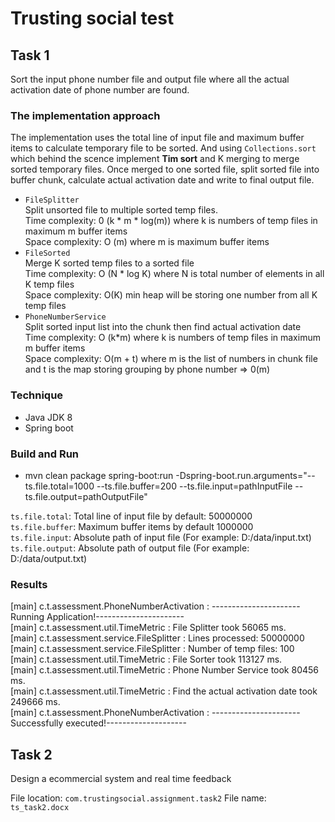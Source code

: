 # Trusting social test

## Task 1
Sort the input phone number file and output file where all the actual activation date of phone number are found.

### The implementation approach

The implementation uses the total line of input file and maximum buffer items to calculate temporary file to be sorted.
And using <code>Collections.sort</code> which behind the scence implement <b>Tim sort</b> and K merging to merge sorted temporary files.
Once merged to one sorted file, split sorted file into buffer chunk, calculate actual activation date and write to final output file.

* <code>FileSplitter</code><br>
Split unsorted file to multiple sorted temp files.<br>
Time complexity: 0 (k * m * log(m)) where k is numbers of temp files in maximum m buffer items<br>
Space complexity: O (m) where m is maximum buffer items
* <code>FileSorted</code><br>
Merge K sorted temp files to a sorted file<br>
Time complexity: O (N * log K) where N is total number of elements in all K temp files<br>
Space complexity: O(K) min heap will be storing one number from all K temp files
* <code>PhoneNumberService</code> <br>
Split sorted input list into the chunk then find actual activation date<br>
Time complexity: O (k*m) where k is numbers of temp files in maximum m buffer items<br>
Space complexity: O(m + t) where m is the list of numbers in chunk file and t is the
map storing grouping by phone number => 0(m)

### Technique
* Java JDK 8
* Spring boot

### Build and Run
* mvn clean package spring-boot:run -Dspring-boot.run.arguments="--ts.file.total=1000 --ts.file.buffer=200 --ts.file.input=pathInputFile --ts.file.output=pathOutputFile"<br>

<code>ts.file.total</code>: Total line of input file by default: 50000000<br>
<code>ts.file.buffer</code>: Maximum buffer items by default 1000000<br>
<code>ts.file.input</code>: Absolute path of input file (For example: D:/data/input.txt)<br>
<code>ts.file.output</code>: Absolute path of output file (For example: D:/data/output.txt)<br>

### Results
[main] c.t.assessment.PhoneNumberActivation     : ----------------------Running Application!---------------------- <br>
[main] c.t.assessment.util.TimeMetric           : File Splitter took 56065 ms. <br>
[main] c.t.assessment.service.FileSplitter      : Lines processed: 50000000 <br>
[main] c.t.assessment.service.FileSplitter      : Number of temp files: 100 <br>
[main] c.t.assessment.util.TimeMetric           : File Sorter took 113127 ms. <br>
[main] c.t.assessment.util.TimeMetric           : Phone Number Service took 80456 ms. <br>
[main] c.t.assessment.util.TimeMetric           : Find the actual activation date took 249666 ms. <br>
[main] c.t.assessment.PhoneNumberActivation     : ----------------------Successfully executed!-------------------- <br>

## Task 2
Design a ecommercial system and real time feedback

File location: <code>com.trustingsocial.assignment.task2</code>
File name: <code>ts_task2.docx</code>
